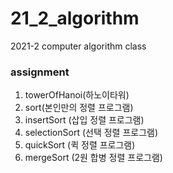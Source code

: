 # 21_2_algorithm
2021-2 computer algorithm class

### assignment
1. towerOfHanoi(하노이타워)
2. sort(본인만의 정렬 프로그램)
3. insertSort (삽입 정렬 프로그램)
4. selectionSort (선택 정렬 프로그램)
5. quickSort (퀵 정렬 프로그램)
6. mergeSort (2원 합병 정렬 프로그램)
